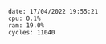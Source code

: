 

                date: 17/04/2022 19:55:21
                cpu: 0.1%
                ram: 19.0%
                cycles: 11040

                         